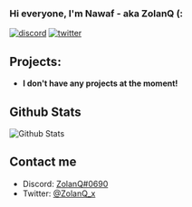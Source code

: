### Hi everyone, I'm Nawaf - aka ZolanQ (:

<p align="left">
<a href="https://discord.com/users/670067434278879235"><img src="https://img.shields.io/badge/Discord-ZolanQ%230690-%237289DA?style=flat&logo=discord" alt="discord"/></a>
<a href="https://x.com/zolanq_x?s=21original_referer=https%3A%2F%2Fgithub.com%2FYT_ZolanQ&screen_name=ZolanQ_x"><img src="https://img.shields.io/badge/Twitter-@ZolanQ_x-%231DA1F2?style=flat&logo=twitter" alt="twitter"/></a>
<br/>


  
## Projects:
  
* **I don't have any projects at the moment!**
  
## Github Stats
<img src="https://github-readme-stats.vercel.app/api?username=ZolanQ&show_icons=true&theme=light&count_private=true" alt="Github Stats"/>
  
## Contact me
- Discord: [ZolanQ#0690](https://discord.com/users/670067434278879235)
- Twitter: [@ZolanQ_x](https://x.com/zolanq_x?s=21)

